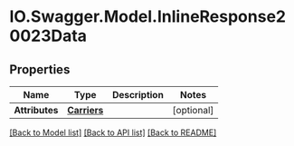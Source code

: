 # IO.Swagger.Model.InlineResponse20023Data
## Properties

Name | Type | Description | Notes
------------ | ------------- | ------------- | -------------
**Attributes** | [**Carriers**](Carriers.md) |  | [optional] 

[[Back to Model list]](../README.md#documentation-for-models) [[Back to API list]](../README.md#documentation-for-api-endpoints) [[Back to README]](../README.md)

